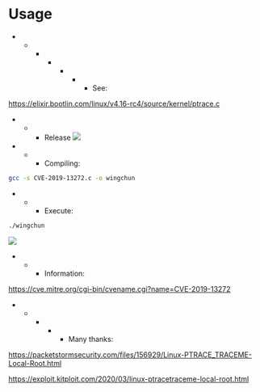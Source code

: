 # Usage
- - - - - - - See:

https://elixir.bootlin.com/linux/v4.16-rc4/source/kernel/ptrace.c

- - - Release
![](https://github.com/nu11secur1ty/Ubuntu/blob/master/CVE-2019-13272/screen/Capture.PNG)

- - - Compiling:
```bash
gcc -s CVE-2019-13272.c -o wingchun
```
- - - Execute:
```bash
./wingchun
```
![](https://github.com/nu11secur1ty/Ubuntu/blob/master/CVE-2019-13272/screen/Capture3.PNG)

- - - Information:

https://cve.mitre.org/cgi-bin/cvename.cgi?name=CVE-2019-13272


- - - - - Many thanks:

https://packetstormsecurity.com/files/156929/Linux-PTRACE_TRACEME-Local-Root.html

https://exploit.kitploit.com/2020/03/linux-ptracetraceme-local-root.html



